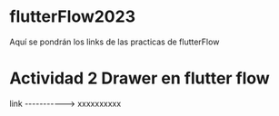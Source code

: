 # flutterFlow2023
Aquí se pondrán los links de las practicas de flutterFlow

# Actividad 2 Drawer en flutter flow

link -----------> xxxxxxxxxx
